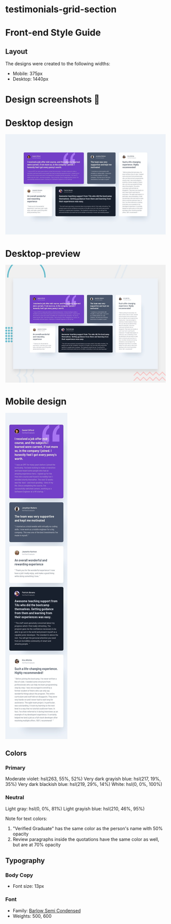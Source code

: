 # testimonials-grid-section
# Front-end Style Guide

## Layout

The designs were created to the following widths:

- Mobile: 375px
- Desktop: 1440px

# Design screenshots 🎉

# Desktop design
![Desktop-design](./design/desktop-design.jpg)

# Desktop-preview
![Desktop-preview](./design/desktop-preview.jpg)

# Mobile design
![Active-states](./design/mobile-design.jpg)

## Colors

### Primary

Moderate violet: hsl(263, 55%, 52%)
Very dark grayish blue: hsl(217, 19%, 35%)
Very dark blackish blue: hsl(219, 29%, 14%)
White: hsl(0, 0%, 100%)

### Neutral

Light gray: hsl(0, 0%, 81%)
Light grayish blue: hsl(210, 46%, 95%)

Note for text colors:

1. "Verified Graduate" has the same color as the person's name with 50% opacity
2. Review paragraphs inside the quotations have the same color as well, but are at 70% opacity

## Typography

### Body Copy

- Font size: 13px

### Font

- Family: [Barlow Semi Condensed](https://fonts.google.com/specimen/Barlow+Semi+Condensed)
- Weights: 500, 600

